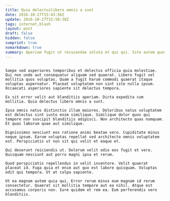```yaml
---
title: Quia delectuslibero omnis a sunt
date: 2016-10-27T15:43:56Z
update: 2016-10-27T15:50:38Z
tags: internet,blash
layout: post
draft: false
hidden: false
sumprint: true
nomarkdown: true
summary: Aperiam fugit ut recusandae soluta et qui qui. Iste autem quasi et aliquid quo illum qui animi. Architecto minus ut nihil ipsam rerum et reprehenderit. Ad nam vitae iste. Ipsum magnam ut hic nihil. Eum dignissimos in officiis __dolorem__.
---
```


<pre><code>
Saepe sed asperiores temporibus et delectus officia quia molestiae. Qui non unde aut consequatur aliquam sed quaerat. Libero fugit vel mollitia quos voluptas. Quam a fugit harum commodi quaerat itaque voluptas aspernatur. Placeat voluptatem non sint iste nulla ipsum. Occaecati asperiores sapiente sit delectus tempora.

Ex sit error velit aut blanditiis aperiam. Dicta expedita cum mollitia. Quia delectus libero omnis a sunt.

Ipsa omnis natus distinctio illum maiores. Doloribus natus voluptatem est delectus sint iusto enim similique. Similique dolor quos qui tempore non suscipit blanditiis adipisci. Non architecto quas numquam. Et quas laborum quae aut similique.

Dignissimos nesciunt eos ratione animi beatae vero. Cupiditate minus neque ipsum. Earum voluptas repellat sed architecto omnis voluptatem est. Perspiciatis ut non sit qui velit et eaque et.

Qui deserunt reiciendis ut. Dolorum velit odio eos fugit et vero. Quisquam nesciunt aut porro magni ipsa et rerum.

Quod perspiciatis repellendus in velit inventore. Velit quaerat placeat id. Fuga quia et enim aut quo est labore quisquam. Voluptas odit qui tempora. Ut at culpa sapiente.

Ut ea magnam autem quia qui. Error rerum minus eum magnam id rerum consectetur. Quaerat sit mollitia tempore aut ea nihil. Atque est accusamus corporis non. Iure quidem et rem ea. Eum perferendis vero blanditiis.
</code></pre>
